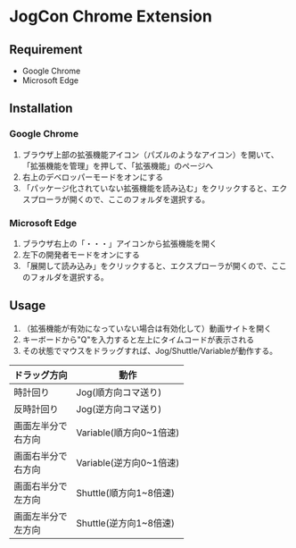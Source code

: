 # JogCon Chrome Extension

## Requirement

- Google Chrome
- Microsoft Edge

## Installation

### Google Chrome

1. ブラウザ上部の拡張機能アイコン（パズルのようなアイコン）を開いて、「拡張機能を管理」を押して、「拡張機能」のページへ
1. 右上のデベロッパーモードをオンにする
1. 「パッケージ化されていない拡張機能を読み込む」をクリックすると、エクスプローラが開くので、ここのフォルダを選択する。

### Microsoft Edge

1. ブラウザ右上の「・・・」アイコンから拡張機能を開く
1. 左下の開発者モードをオンにする
1. 「展開して読み込み」をクリックすると、エクスプローラが開くので、ここのフォルダを選択する。

## Usage

1. （拡張機能が有効になっていない場合は有効化して）動画サイトを開く
1. キーボードから"Q"を入力すると左上にタイムコードが表示される
1. その状態でマウスをドラッグすれば、Jog/Shuttle/Variableが動作する。

|  ドラッグ方向  |  動作  |
| ---- | ---- |
|  時計回り  |  Jog(順方向コマ送り)  |
|  反時計回り  |  Jog(逆方向コマ送り)  |
|  画面左半分で<br>右方向  |  Variable(順方向0~1倍速)  |
|  画面右半分で<br>右方向  |  Variable(逆方向0~1倍速)  |
|  画面右半分で<br>左方向  |  Shuttle(順方向1~8倍速)  |
|  画面左半分で<br>左方向  |  Shuttle(逆方向1~8倍速)  |
